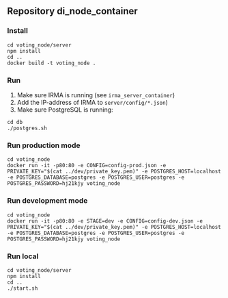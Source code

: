 ## Repository di_node_container

### Install



```shell
cd voting_node/server
npm install
cd ..
docker build -t voting_node .
```

### Run

1. Make sure IRMA is running (see `irma_server_container`)
2. Add the IP-address of IRMA to `server/config/*.json`)
3. Make sure PostgreSQL is running:

```shell
cd db
./postgres.sh
```

### Run production mode

```shell
cd voting_node
docker run -it -p80:80 -e CONFIG=config-prod.json -e PRIVATE_KEY="$(cat ../dev/private_key.pem)" -e POSTGRES_HOST=localhost -e POSTGRES_DATABASE=postgres -e POSTGRES_USER=postgres -e POSTGRES_PASSWORD=hj21kjy voting_node
```

### Run development mode

```shell
cd voting_node
docker run -it -p80:80 -e STAGE=dev -e CONFIG=config-dev.json -e PRIVATE_KEY="$(cat ../dev/private_key.pem)" -e POSTGRES_HOST=localhost -e POSTGRES_DATABASE=postgres -e POSTGRES_USER=postgres -e POSTGRES_PASSWORD=hj21kjy voting_node
```

### Run local

```shell
cd voting_node/server
npm install
cd ..
./start.sh
```
